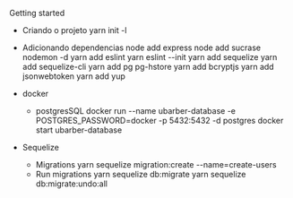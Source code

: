 Getting started 

* Criando o projeto 
    yarn init -l

* Adicionando dependencias
    node add express
    node add sucrase nodemon -d
    yarn add eslint
    yarn eslint --init
    yarn add sequelize
    yarn add sequelize-cli
    yarn add pg pg-hstore
    yarn add bcryptjs
    yarn add jsonwebtoken 
    yarn add yup

* docker
    * postgresSQL
        docker run --name ubarber-database -e POSTGRES_PASSWORD=docker -p 5432:5432  -d postgres 
        docker start ubarber-database

* Sequelize
    * Migrations
        yarn sequelize migration:create --name=create-users
    * Run migrations
        yarn sequelize db:migrate
        yarn sequelize db:migrate:undo:all



